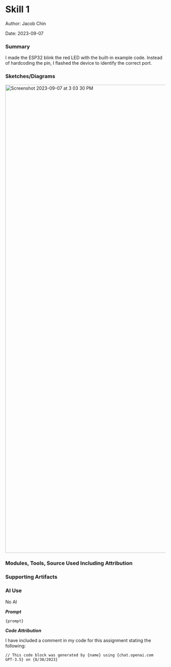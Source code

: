 #  Skill 1

Author: Jacob Chin

Date: 2023-09-07


### Summary
I made the ESP32 blink the red LED with the built-in example code. Instead of hardcoding the pin, I flashed the device to identify the correct port.

### Sketches/Diagrams
<img width="1470" alt="Screenshot 2023-09-07 at 3 03 30 PM" src="https://github.com/BU-EC444/Chin-Jacob/assets/108195485/df340673-bf5e-4cbd-b4da-cfecd1b2d950">


### Modules, Tools, Source Used Including Attribution


### Supporting Artifacts


### AI Use

No AI

***Prompt***

```
{prompt}

```

***Code Attribution***

I have included a comment in my code for this assignment stating the following:

```
// This code block was generated by {name} using {chat.openai.com
GPT-3.5} on {8/30/2023}

```
